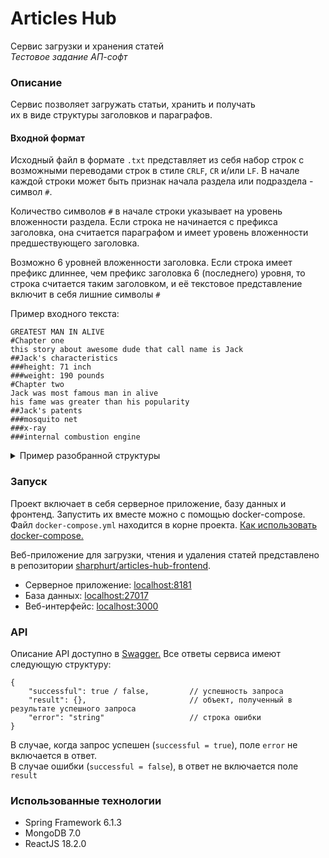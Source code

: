 # Articles Hub

Сервис загрузки и хранения статей  
*Тестовое задание АП-софт*

### Описание

Сервис позволяет загружать статьи, хранить и получать  
их в виде структуры заголовков и параграфов.

#### Входной формат
Исходный файл в формате `.txt` представляет из себя набор строк с возможными переводами строк в стиле `CRLF`, `CR` и/или `LF`. В начале каждой строки может быть признак начала раздела или подраздела - символ `#`.  

Количество символов `#` в начале строки указывает на уровень вложенности раздела. Если строка не начинается с префикса заголовка, она считается параграфом и имеет уровень вложенности предшествующего заголовка.

Возможно 6 уровней вложенности заголовка. Если строка имеет префикс длиннее, чем префикс заголовка 6 (последнего) уровня, то строка считается таким заголовком, и её текстовое представление включит в себя лишние символы `#`


Пример входного текста:

```
GREATEST MAN IN ALIVE
#Chapter one  
this story about awesome dude that call name is Jack  
##Jack's characteristics  
###height: 71 inch  
###weight: 190 pounds  
#Chapter two  
Jack was most famous man in alive  
his fame was greater than his popularity  
##Jack's patents  
###mosquito net  
###x-ray  
###internal combustion engine
```


<details>
  <summary>Пример разобранной структуры</summary>

```
{
    "successful": true,
    "result": {
        "id": "65ce37b9ddee9f325f14db8d",
        "name": "example",
        "nodes": [
            {
                "lineNumber": 0,
                "content": "GREATEST MAN IN ALIVE",
                "type": "TEXT"
            },
            {
                "lineNumber": 1,
                "content": "Chapter one",
                "type": "H1",
                "children": [
                    {
                        "lineNumber": 2,
                        "content": "this story about awesome dude that call name is Jack",
                        "type": "TEXT"
                    },
                    {
                        "lineNumber": 3,
                        "content": "Jack's characteristics",
                        "type": "H2",
                        "children": [
                            {
                                "lineNumber": 4,
                                "content": "height: 71 inch",
                                "type": "H3"
                            },
                            {
                                "lineNumber": 5,
                                "content": "weight: 190 pounds",
                                "type": "H3"
                            }
                        ]
                    }
                ]
            },
            {
                "lineNumber": 6,
                "content": "Chapter two",
                "type": "H1",
                "children": [
                    {
                        "lineNumber": 7,
                        "content": "Jack was most famous man in alive",
                        "type": "TEXT"
                    },
                    {
                        "lineNumber": 8,
                        "content": "his fame was greater than his popularity",
                        "type": "TEXT"
                    },
                    {
                        "lineNumber": 9,
                        "content": "Jack's patents",
                        "type": "H2",
                        "children": [
                            {
                                "lineNumber": 10,
                                "content": "mosquito net",
                                "type": "H3"
                            },
                            {
                                "lineNumber": 11,
                                "content": "x-ray",
                                "type": "H3"
                            },
                            {
                                "lineNumber": 12,
                                "content": "internal combustion engine",
                                "type": "H3"
                            }
                        ]
                    }
                ]
            }
        ],
        "creationDate": 1708013497263
    }
}
```
</details>

### Запуск
Проект включает в себя серверное приложение, базу данных и фронтенд. Запустить их вместе можно с помощью docker-compose. Файл `docker-compose.yml` находится в корне проекта. [Как использовать docker-compose.](https://docs.docker.com/compose/gettingstarted/#step-4-build-and-run-your-app-with-compose)

Веб-приложение для загрузки, чтения и удаления статей представлено в репозитории [sharphurt/articles-hub-frontend](https://github.com/sharphurt/articles-hub-frontend).
* Серверное приложение: [localhost:8181](localhost:8181)
* База данных: [localhost:27017](localhost:27017)
* Веб-интерфейс: [localhost:3000](localhost:3000)

### API

Описание API доступно в [Swagger.](http://localhost:8181/swagger-ui/index.html)
Все ответы сервиса имеют следующую структуру:
```
{
    "successful": true / false,         // успешность запроса
    "result": {},                       // объект, полученный в результате успешного запроса
    "error": "string"                   // строка ошибки  
}
```

В случае, когда запрос успешен (`successful = true`), поле `error` не включается в ответ.  
В случае ошибки (`successful = false`), в ответ не включается поле `result`

### Использованные технологии
* Spring Framework 6.1.3
* MongoDB 7.0
* ReactJS 18.2.0